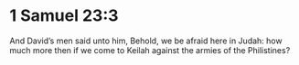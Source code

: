 # 1 Samuel 23:3

And David’s men said unto him, Behold, we be afraid here in Judah: how much more then if we come to Keilah against the armies of the Philistines?